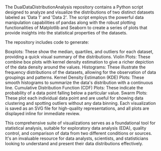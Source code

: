 The DualDataDistributionAnalysis repository contains a Python script designed to analyze and visualize the distributions of two distinct datasets labeled as 'Data 1' and 'Data 2'. The script employs the powerful data manipulation capabilities of pandas along with the robust plotting functionalities of Matplotlib and Seaborn to create a series of plots that provide insights into the statistical properties of the datasets.

The repository includes code to generate:

Boxplots: These show the median, quartiles, and outliers for each dataset, providing a quick visual summary of the distributions.
Violin Plots: These combine box plots with kernel density estimation to give a richer depiction of the data density around the values.
Histograms: These illustrate the frequency distributions of the datasets, allowing for the observation of data groupings and patterns.
Kernel Density Estimation (KDE) Plots: These smooth histograms to summarize the data's distribution with a continuous line.
Cumulative Distribution Function (CDF) Plots: These indicate the probability of a data point falling below a particular value.
Swarm Plots: These plot each individual data point and are useful for showing data clustering and spotting outliers without any data binning.
Each visualization is saved as an SVG file for high-quality representations, and all plots are displayed inline for immediate review.

This comprehensive suite of visualizations serves as a foundational tool for statistical analysis, suitable for exploratory data analysis (EDA), quality control, and comparison of data from two different conditions or sources. It's an invaluable resource for data analysts, scientists, and statisticians looking to understand and present their data distributions effectively.
